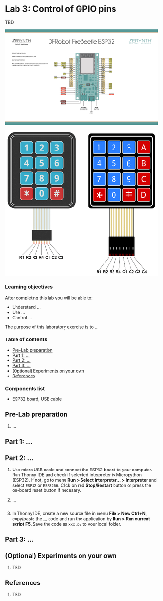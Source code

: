 # Lab 3: Control of GPIO pins

TBD

![firebeetle_pinout](../../images/firebeetle-pinout.jpg)

![keypad_pinouts](images/keypad_pinouts.png)

### Learning objectives

After completing this lab you will be able to:

* Understand ...
* Use ...
* Control ...

The purpose of this laboratory exercise is to ...

### Table of contents

* [Pre-Lab preparation](#preparation)
* [Part 1: ...](#part1)
* [Part 2: ...](#part2)
* [Part 3: ...](#part3)
* [(Optional) Experiments on your own](#experiments)
* [References](#references)

### Components list

* ESP32 board, USB cable

<a name="preparation"></a>

## Pre-Lab preparation

1. ...

<a name="part1"></a>

## Part 1: ...

<a name="part2"></a>

## Part 2: ...

1. Use micro USB cable and connect the ESP32 board to your computer. Run Thonny IDE and check if selected interpreter is Micropython (ESP32). If not, go to menu **Run > Select interpreter... > Interpreter** and select `ESP32` or `ESP8266`. Click on red **Stop/Restart** button or press the on-board reset button if necesary.

2. ...

    ```python
    ```

3. In Thonny IDE, create a new source file in menu **File > New Ctrl+N**, copy/paste the [...]() code and run the application by **Run > Run current script F5**. Save the code as `xxx.py` to your local folder.

<a name="part3"></a>

## Part 3: ...

<a name="experiments"></a>

## (Optional) Experiments on your own

1. TBD

<a name="references"></a>

## References

1. TBD
